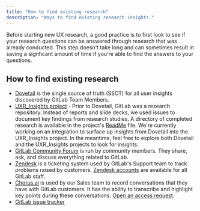 ```yaml
---
title: "How to find existing research"
description: "Ways to find existing research insights."
---
```


Before starting new UX research, a good practice is to first look to see if your research questions can be answered through research that was already conducted.  This step doesn't take long and can sometimes result in saving a signficant amount of time if you're able to find the answers to your questions.

## How to find existing research

- [Dovetail](https://dovetailapp.com/) is the single source of truth (SSOT) for all user insights discovered by GitLab Team Members.
- [UXR_Insights project](https://gitlab.com/gitlab-org/uxr_insights) - Prior to Dovetail, GitLab was a research repository. Instead of reports and slide decks, we used issues to document key findings from research studies. A directory of completed research is available in the project's [ReadMe](https://gitlab.com/gitlab-org/uxr_insights/blob/master/README.md) file. We're currently working on an integration to surface up insights from Dovetail into the UXR_Insights project. In the meantime, feel free to explore both Dovetail and the UXR_Insights projects to look for insights.
- [GitLab Community Forum](https://forum.gitlab.com/) is run by community members. They share, ask, and discuss everything related to GitLab.
- [Zendesk](https://www.zendesk.com/) is a ticketing system used by GitLab's Support team to track problems raised by customers. [Zendesk accounts](/handbook/support/internal-support/#viewing-support-tickets) are available for all GitLab staff.
- [Chorus.ai](https://www.chorus.ai/) is used by our Sales team to record conversations that they have with GitLab customers. It has the ability to transcribe and highlight key points during these conversations. [Open an access request](/handbook/it/end-user-services/onboarding-access-requests/access-requests/).
- [GitLab issue tracker](https://gitlab.com/gitlab-org/gitlab/issues)
